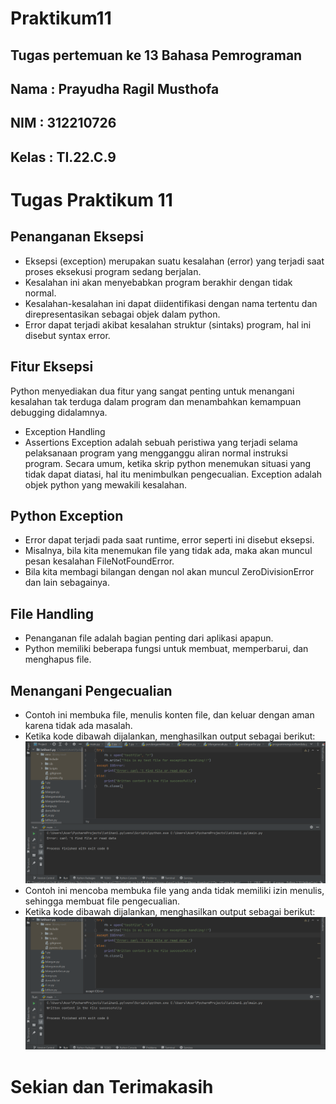 # Praktikum11

## Tugas pertemuan ke 13 Bahasa Pemrograman
## Nama : Prayudha Ragil Musthofa
## NIM : 312210726
## Kelas : TI.22.C.9


# Tugas Praktikum 11

## Penanganan Eksepsi
- Eksepsi (exception) merupakan suatu kesalahan (error) yang terjadi saat proses eksekusi program sedang berjalan.
- Kesalahan ini akan menyebabkan program berakhir dengan tidak normal.
- Kesalahan-kesalahan ini dapat diidentifikasi dengan nama tertentu dan direpresentasikan sebagai objek dalam python.
- Error dapat terjadi akibat kesalahan struktur (sintaks) program, hal ini disebut syntax error.

## Fitur Eksepsi
Python menyediakan dua fitur yang sangat penting untuk menangani kesalahan tak terduga dalam program dan menambahkan kemampuan debugging didalamnya.
- Exception Handling
- Assertions Exception adalah sebuah peristiwa yang terjadi selama pelaksanaan program yang mengganggu aliran normal instruksi program. Secara umum, ketika skrip python menemukan situasi yang tidak dapat diatasi, hal itu menimbulkan pengecualian. Exception adalah objek python yang mewakili kesalahan.

## Python Exception
- Error dapat terjadi pada saat runtime, error seperti ini disebut eksepsi.
- Misalnya, bila kita menemukan file yang tidak ada, maka akan muncul pesan kesalahan FileNotFoundError.
- Bila kita membagi bilangan dengan nol akan muncul ZeroDivisionError dan lain sebagainya.

## File Handling
- Penanganan file adalah bagian penting dari aplikasi apapun.
- Python memiliki beberapa fungsi untuk membuat, memperbarui, dan menghapus file.

## Menangani Pengecualian
- Contoh ini membuka file, menulis konten file, dan keluar dengan aman karena tidak ada masalah.
- Ketika kode dibawah dijalankan, menghasilkan output sebagai berikut:
![gambar](img/1.png)
- Contoh ini mencoba membuka file yang anda tidak memiliki izin menulis, sehingga membuat file pengecualian.
- Ketika kode dibawah dijalankan, menghasilkan output sebagai berikut:
![gambar](img/2.png)

# Sekian dan Terimakasih